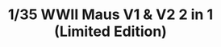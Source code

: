 ---
layout: product
title: "1/35 WWII  Maus V1 & V2  2 in 1 (Limited Edition)"
price: "5700" 
desc: "Maketa"
img_path: "/assets/img/TAKO2050X.webp"
brand: "N/A"
available: false
special_offer: false
new: false
soon: false
cat: "010000"
subcat: "010200"
subsubcat: "0N/A"
sifra: "TAKO2050X"
popular: false
spec: false
---
